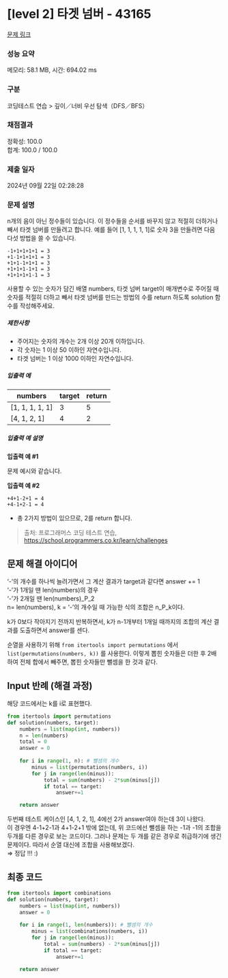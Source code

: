# [level 2] 타겟 넘버 - 43165 

[문제 링크](https://school.programmers.co.kr/learn/courses/30/lessons/43165) 

### 성능 요약

메모리: 58.1 MB, 시간: 694.02 ms

### 구분

코딩테스트 연습 > 깊이／너비 우선 탐색（DFS／BFS）

### 채점결과

정확성: 100.0<br/>합계: 100.0 / 100.0

### 제출 일자

2024년 09월 22일 02:28:28

### 문제 설명

<p>n개의 음이 아닌 정수들이 있습니다. 이 정수들을 순서를 바꾸지 않고 적절히 더하거나 빼서 타겟 넘버를 만들려고 합니다. 예를 들어 [1, 1, 1, 1, 1]로 숫자 3을 만들려면 다음 다섯 방법을 쓸 수 있습니다.</p>
<div class="highlight"><pre class="codehilite"><code>-1+1+1+1+1 = 3
+1-1+1+1+1 = 3
+1+1-1+1+1 = 3
+1+1+1-1+1 = 3
+1+1+1+1-1 = 3
</code></pre></div>
<p>사용할 수 있는 숫자가 담긴 배열 numbers, 타겟 넘버 target이 매개변수로 주어질 때 숫자를 적절히 더하고 빼서 타겟 넘버를 만드는 방법의 수를 return 하도록 solution 함수를 작성해주세요.</p>

<h5>제한사항</h5>

<ul>
<li>주어지는 숫자의 개수는 2개 이상 20개 이하입니다.</li>
<li>각 숫자는 1 이상 50 이하인 자연수입니다.</li>
<li>타겟 넘버는 1 이상 1000 이하인 자연수입니다.</li>
</ul>

<h5>입출력 예</h5>
<table class="table">
        <thead><tr>
<th>numbers</th>
<th>target</th>
<th>return</th>
</tr>
</thead>
        <tbody><tr>
<td>[1, 1, 1, 1, 1]</td>
<td>3</td>
<td>5</td>
</tr>
<tr>
<td>[4, 1, 2, 1]</td>
<td>4</td>
<td>2</td>
</tr>
</tbody>
      </table>
<h5>입출력 예 설명</h5>

<p><strong>입출력 예 #1</strong></p>

<p>문제 예시와 같습니다.</p>

<p><strong>입출력 예 #2</strong></p>
<div class="highlight"><pre class="codehilite"><code>+4+1-2+1 = 4
+4-1+2-1 = 4
</code></pre></div>
<ul>
<li>총 2가지 방법이 있으므로, 2를 return 합니다.</li>
</ul>


> 출처: 프로그래머스 코딩 테스트 연습, https://school.programmers.co.kr/learn/challenges


## 문제 해결 아이디어
‘-’의 개수를 하나씩 늘려가면서 그 계산 결과가 target과 같다면 answer += 1     
‘-’가 1개일 땐 len(numbers)의 경우     
‘-’가 2개일 땐 len(numbers)_P_2     
n= len(numbers), k = ‘-’의 개수일 때 가능한 식의 조합은 n_P_k이다.   

k가 0보다 작아지기 전까지 반복하면서, k가 n-1개부터 1개일 때까지의 조합의 계산 결과를 도출하면서 answer를 센다.     

순열을 사용하기 위해
`from itertools import permutations` 에서 
`list(permutations(numbers, k))` 를 사용한다. 이렇게 뽑힌 숫자들은 더한 후 2배 하여 전체 합에서 빼주면, 뽑힌 숫자들만 뺄셈을 한 것과 같다.     

## Input 반례 (해결 과정)
해당 코드에서는 k를 i로 표현했다.    
```python
from itertools import permutations
def solution(numbers, target):
    numbers = list(map(int, numbers))
    n = len(numbers)
    total = 0
    answer = 0
    
    for i in range(1, n): # 뺄셈의 개수
        minus = list(permutations(numbers, i))
        for j in range(len(minus)):
            total = sum(numbers) - 2*sum(minus[j])
            if total == target:
                answer+=1

    return answer
```

두번째 테스트 케이스인 [4, 1, 2, 1], 4에선 2가 answer여야 하는데 3이 나왔다.    
이 경우엔 4-1+2-1과 4+1-2+1 밖에 없는데, 위 코드에선 뺄셈을 하는 -1과 -1의 조합을 두개를 다른 경우로 보는 코드이다. 그러나 문제는 두 개를 같은 경우로 취급하기에 생긴 문제이다. 따라서 순열 대신에 조합을 사용해보겠다.     
⇒ 정답 !!! :)     

## 최종 코드

```python
from itertools import combinations
def solution(numbers, target):
    numbers = list(map(int, numbers))
    answer = 0
    
    for i in range(1, len(numbers)): # 뺄셈의 개수
        minus = list(combinations(numbers, i))
        for j in range(len(minus)):
            total = sum(numbers) - 2*sum(minus[j])
            if total == target:
                answer+=1

    return answer
```
